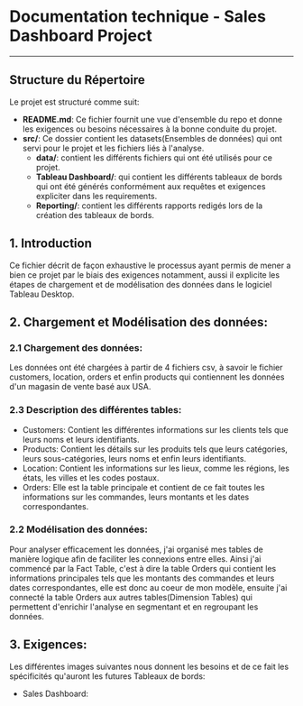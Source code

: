 # Documentation technique - Sales Dashboard Project

---

## Structure du Répertoire
Le projet est structuré comme suit:

- **README.md**: Ce fichier fournit une vue d'ensemble du repo et donne les exigences ou besoins nécessaires à la bonne conduite du projet.
- **src/**: Ce dossier contient les datasets(Ensembles de données) qui ont servi pour le projet et les fichiers liés à l'analyse.
  - **data/**: contient les différents fichiers qui ont été utilisés pour ce projet.
  - **Tableau Dashboard/**: qui contient les différents tableaux de bords qui ont été générés conformément aux requêtes et exigences expliciter dans les requirements.
  - **Reporting/**: contient les différents rapports redigés lors de la création des tableaux de bords.
 
## 1. Introduction
Ce fichier décrit de façon exhaustive le processus ayant permis de mener a bien ce projet par le biais des exigences notamment, aussi il explicite les étapes de chargement et de modélisation des données dans le logiciel Tableau Desktop.

## 2. Chargement et Modélisation des données:
### 2.1 Chargement des données:
Les données ont été chargées à partir de 4 fichiers csv, à savoir le fichier customers, location, orders et enfin products qui contiennent les données d'un magasin de vente basé aux USA.

### 2.3 Description des différentes tables:
  - Customers: Contient les différentes informations sur les clients tels que leurs noms et leurs identifiants.
  - Products: Contient les détails sur les produits tels que leurs catégories, leurs sous-catégories, leurs noms et enfin leurs identifiants.
  - Location: Contient les informations sur les lieux, comme les régions, les états, les villes et les codes postaux.
  - Orders: Elle est la table principale et contient de ce fait toutes les informations sur les commandes, leurs montants et les dates correspondantes.

### 2.2 Modélisation des données:
Pour analyser efficacement les données, j'ai organisé mes tables de manière logique afin de faciliter les connexions entre elles. Ainsi j'ai commencé par la Fact Table, c'est à dire la table Orders qui contient les informations principales tels que les montants des commandes et leurs dates correspondantes, elle est donc au coeur de mon modèle, ensuite j'ai connecté la table Orders aux autres tables(Dimension Tables) qui permettent d'enrichir l'analyse en segmentant et en regroupant les données.


## 3. Exigences:
Les différentes images suivantes nous donnent les besoins et de ce fait les spécificités qu'auront les futures Tableaux de bords:
  - Sales Dashboard:

    
    

